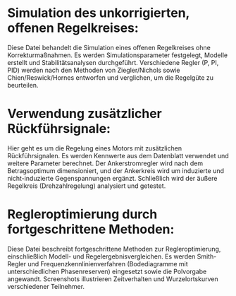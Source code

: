 # Simulation des unkorrigierten, offenen Regelkreises:
Diese Datei behandelt die Simulation eines offenen Regelkreises ohne Korrekturmaßnahmen. Es werden Simulationsparameter festgelegt, Modelle erstellt und Stabilitätsanalysen durchgeführt. Verschiedene Regler (P, PI, PID) werden nach den Methoden von Ziegler/Nichols sowie Chien/Reswick/Hornes entworfen und verglichen, um die Regelgüte zu beurteilen.
# Verwendung zusätzlicher Rückführsignale:
Hier geht es um die Regelung eines Motors mit zusätzlichen Rückführsignalen. Es werden Kennwerte aus dem Datenblatt verwendet und weitere Parameter berechnet. Der Ankerstromregler wird nach dem Betragsoptimum dimensioniert, und der Ankerkreis wird um induzierte und nicht-induzierte Gegenspannungen ergänzt. Schließlich wird der äußere Regelkreis (Drehzahlregelung) analysiert und getestet.
# Regleroptimierung durch fortgeschrittene Methoden:
Diese Datei beschreibt fortgeschrittene Methoden zur Regleroptimierung, einschließlich Modell- und Regelergebnisvergleichen. Es werden Smith-Regler und Frequenzkennlinienverfahren (Bodediagramme mit unterschiedlichen Phasenreserven) eingesetzt sowie die Polvorgabe angewandt. Screenshots illustrieren Zeitverhalten und Wurzelortskurven verschiedener Teilnehmer​.
